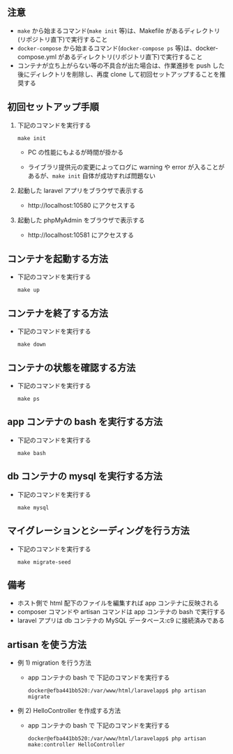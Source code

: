 ## 注意

- `make` から始まるコマンド(`make init` 等)は、Makefile があるディレクトリ(リポジトリ直下)で実行すること
- `docker-compose` から始まるコマンド(`docker-compose ps` 等)は、docker-compose.yml があるディレクトリ(リポジトリ直下)で実行すること
- コンテナが立ち上がらない等の不具合が出た場合は、作業進捗を push した後にディレクトリを削除し、再度 clone して初回セットアップすることを推奨する

## 初回セットアップ手順

1. 下記のコマンドを実行する

   ```
   make init
   ```

   - PC の性能にもよるが時間が掛かる

   - ライブラリ提供元の変更によってログに warning や error が入ることがあるが、`make init` 自体が成功すれば問題ない

1. 起動した laravel アプリをブラウザで表示する

   - http://localhost:10580 にアクセスする

1. 起動した phpMyAdmin をブラウザで表示する

   - http://localhost:10581 にアクセスする

## コンテナを起動する方法

- 下記のコマンドを実行する

  ```
  make up
  ```

## コンテナを終了する方法

- 下記のコマンドを実行する

  ```
  make down
  ```

## コンテナの状態を確認する方法

- 下記のコマンドを実行する

  ```
  make ps
  ```

## app コンテナの bash を実行する方法

- 下記のコマンドを実行する

  ```
  make bash
  ```

## db コンテナの mysql を実行する方法

- 下記のコマンドを実行する

  ```
  make mysql
  ```

## マイグレーションとシーディングを行う方法

- 下記のコマンドを実行する

  ```
  make migrate-seed
  ```

## 備考

- ホスト側で html 配下のファイルを編集すれば app コンテナに反映される
- composer コマンドや artisan コマンドは app コンテナの bash で実行する
- laravel アプリは db コンテナの MySQL データベース:c9 に接続済みである

## artisan を使う方法

- 例 1) migration を行う方法

  - app コンテナの bash で 下記のコマンドを実行する

    ```
    docker@efba441bb520:/var/www/html/laravelapp$ php artisan migrate
    ```

- 例 2) HelloController を作成する方法

  - app コンテナの bash で 下記のコマンドを実行する

    ```
    docker@efba441bb520:/var/www/html/laravelapp$ php artisan make:controller HelloController
    ```
